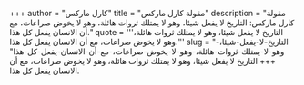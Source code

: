 +++
author = "كارل ماركس"
title = "مقولة كارل ماركس"
description = "مقولة كارل ماركس: التاريخ لا يفعل شيئا، وهو لا يمتلك ثروات هائلة، وهو لا يخوض صراعات، مع أن الانسان يفعل كل هذا."
quote = '''التاريخ لا يفعل شيئا، وهو لا يمتلك ثروات هائلة، وهو لا يخوض صراعات، مع أن الانسان يفعل كل هذا.'''
slug = "التاريخ-لا-يفعل-شيئا،-وهو-لا-يمتلك-ثروات-هائلة،-وهو-لا-يخوض-صراعات،-مع-أن-الانسان-يفعل-كل-هذا"
+++
التاريخ لا يفعل شيئا، وهو لا يمتلك ثروات هائلة، وهو لا يخوض صراعات، مع أن الانسان يفعل كل هذا.
